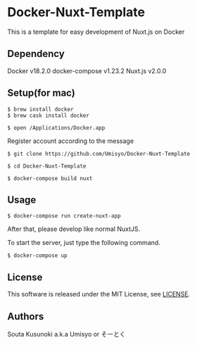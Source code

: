 # Docker-Nuxt-Template

This is a template for easy development of Nuxt.js on Docker

## Dependency

Docker v18.2.0
docker-compose v1.23.2
Nuxt.js v2.0.0

## Setup(for mac)

```
$ brew install docker
$ brew cask install docker

$ open /Applications/Docker.app
```

Register account according to the message

```
$ git clone https://github.com/Umisyo/Docker-Nuxt-Template

$ cd Docker-Nuxt-Template

$ docker-compose build nuxt
```

## Usage

```
$ docker-compose run create-nuxt-app
```

After that, please develop like normal NuxtJS.

To start the server, just type the following command.

```
$ docker-compose up
```

## License

This software is released under the MIT License, see [LICENSE](https://github.com/Umisyo/Dokcer-Nuxt-Template/blob/master/LICENSE).

## Authors

Souta Kusunoki a.k.a Umisyo or そーとく